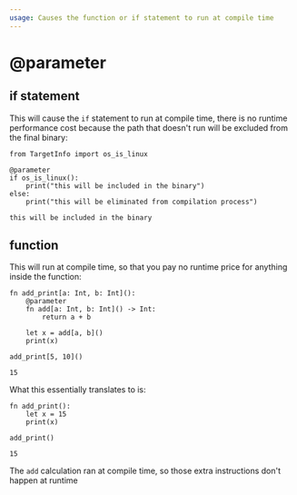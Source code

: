 ```yaml
---
usage: Causes the function or if statement to run at compile time
---
```


# @parameter

## if statement

This will cause the `if` statement to run at compile time, there is no runtime performance cost because the path that doesn't run will be excluded from the final binary:


```mojo
from TargetInfo import os_is_linux

@parameter
if os_is_linux():
    print("this will be included in the binary")
else:
    print("this will be eliminated from compilation process")
```

    this will be included in the binary


## function

This will run at compile time, so that you pay no runtime price for anything inside the function:


```mojo
fn add_print[a: Int, b: Int](): 
    @parameter
    fn add[a: Int, b: Int]() -> Int:
        return a + b

    let x = add[a, b]()
    print(x)

add_print[5, 10]()
```

    15


What this essentially translates to is:


```mojo
fn add_print(): 
    let x = 15
    print(x)

add_print()
```

    15


The `add` calculation ran at compile time, so those extra instructions don't happen at runtime 
